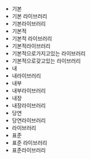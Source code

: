 ﻿- 기본
- 기본 라이브러리
- 기본라이브러리
- 기본적
- 기본적 라이브러리
- 기본적라이브러리
- 기본적으로가지고있는 라이브러리
- 기본적으로갖고있는 라이브러리
- 내
- 내라이브러리
- 내부
- 내부라이브러리
- 내장
- 내장라이브러리
- 당연
- 당연라이브러리
- 라이브러리
- 표준
- 표준 라이브러리
- 표준라이브러리
